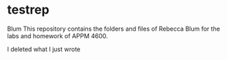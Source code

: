 # testrep
Blum
This repository contains the folders and files of Rebecca Blum for the labs and 
homework of APPM 4600.

I deleted what I just wrote

